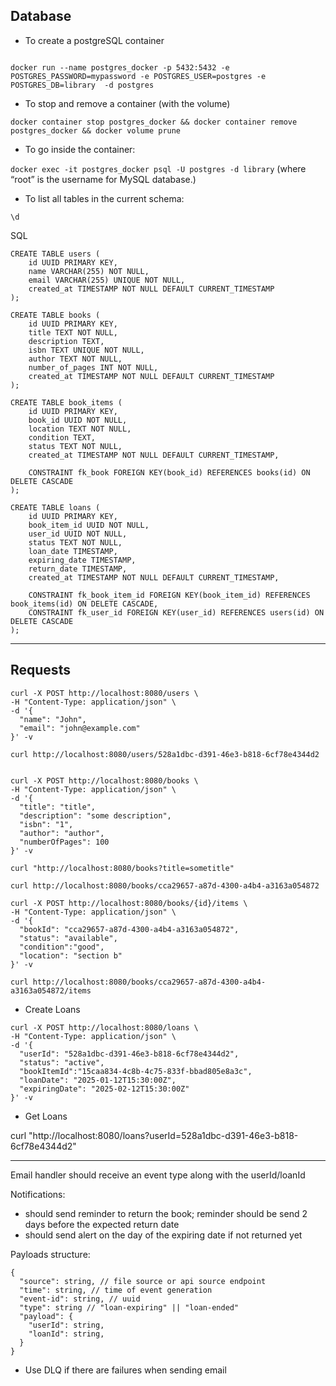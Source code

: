 
## Database

- To create a postgreSQL container

```

docker run --name postgres_docker -p 5432:5432 -e POSTGRES_PASSWORD=mypassword -e POSTGRES_USER=postgres -e POSTGRES_DB=library  -d postgres

```


- To stop and remove a container (with the volume)

```
docker container stop postgres_docker && docker container remove postgres_docker && docker volume prune 
```


- To go inside the container:

`docker exec -it postgres_docker psql -U postgres -d library` (where “root” is the username for MySQL database.)

- To list all tables in the current schema:


```
\d
```

SQL

```
CREATE TABLE users (
    id UUID PRIMARY KEY,     
    name VARCHAR(255) NOT NULL,
    email VARCHAR(255) UNIQUE NOT NULL,
    created_at TIMESTAMP NOT NULL DEFAULT CURRENT_TIMESTAMP
);

CREATE TABLE books (
    id UUID PRIMARY KEY,
    title TEXT NOT NULL,
    description TEXT,
    isbn TEXT UNIQUE NOT NULL,
    author TEXT NOT NULL,
    number_of_pages INT NOT NULL,
    created_at TIMESTAMP NOT NULL DEFAULT CURRENT_TIMESTAMP
);

CREATE TABLE book_items (
    id UUID PRIMARY KEY,
    book_id UUID NOT NULL,
    location TEXT NOT NULL,
    condition TEXT,
    status TEXT NOT NULL,
    created_at TIMESTAMP NOT NULL DEFAULT CURRENT_TIMESTAMP,

    CONSTRAINT fk_book FOREIGN KEY(book_id) REFERENCES books(id) ON DELETE CASCADE
);

CREATE TABLE loans (
    id UUID PRIMARY KEY,
    book_item_id UUID NOT NULL,
    user_id UUID NOT NULL,
    status TEXT NOT NULL,
    loan_date TIMESTAMP,
    expiring_date TIMESTAMP,
    return_date TIMESTAMP,
    created_at TIMESTAMP NOT NULL DEFAULT CURRENT_TIMESTAMP,

    CONSTRAINT fk_book_item_id FOREIGN KEY(book_item_id) REFERENCES book_items(id) ON DELETE CASCADE,
    CONSTRAINT fk_user_id FOREIGN KEY(user_id) REFERENCES users(id) ON DELETE CASCADE
);

```


---

## Requests

```
curl -X POST http://localhost:8080/users \
-H "Content-Type: application/json" \
-d '{
  "name": "John",
  "email": "john@example.com"
}' -v

```

```
curl http://localhost:8080/users/528a1dbc-d391-46e3-b818-6cf78e4344d2
```

```

curl -X POST http://localhost:8080/books \
-H "Content-Type: application/json" \
-d '{
  "title": "title",
  "description": "some description",
  "isbn": "1",
  "author": "author",
  "numberOfPages": 100
}' -v

```

```
curl "http://localhost:8080/books?title=sometitle"
```

```
curl http://localhost:8080/books/cca29657-a87d-4300-a4b4-a3163a054872
```


```
curl -X POST http://localhost:8080/books/{id}/items \
-H "Content-Type: application/json" \
-d '{
  "bookId": "cca29657-a87d-4300-a4b4-a3163a054872",
  "status": "available",
  "condition":"good",
  "location": "section b"
}' -v

```

```
curl http://localhost:8080/books/cca29657-a87d-4300-a4b4-a3163a054872/items
```

- Create Loans

```
curl -X POST http://localhost:8080/loans \
-H "Content-Type: application/json" \
-d '{
  "userId": "528a1dbc-d391-46e3-b818-6cf78e4344d2",
  "status": "active",
  "bookItemId":"15caa834-4c8b-4c75-833f-bbad805e8a3c",
  "loanDate": "2025-01-12T15:30:00Z",
  "expiringDate": "2025-02-12T15:30:00Z"
}' -v

```

- Get Loans

curl "http://localhost:8080/loans?userId=528a1dbc-d391-46e3-b818-6cf78e4344d2"

---

Email handler should receive an event type along with the userId/loanId

Notifications:
- should send reminder to return the book; reminder should be send 2 days before the expected return date
- should send alert on the day of the expiring date if not returned yet

Payloads structure:

```
{
  "source": string, // file source or api source endpoint
  "time": string, // time of event generation
  "event-id": string, // uuid
  "type": string // "loan-expiring" || "loan-ended"
  "payload": {
    "userId": string,
    "loanId": string,
  }
}
```

- Use DLQ if there are failures when sending email